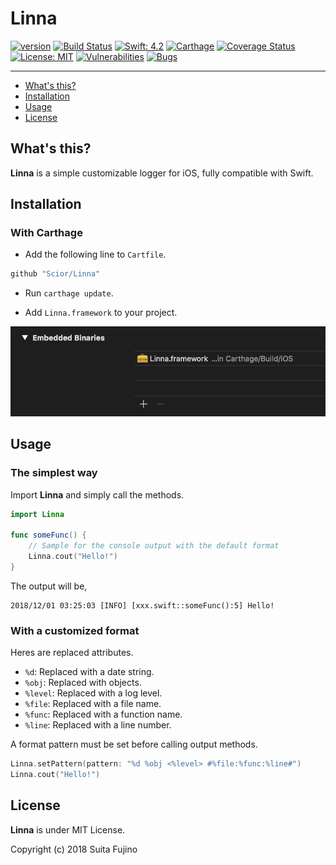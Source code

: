 # Linna

[![version](https://img.shields.io/badge/version-alpha-lightgrey.svg)](https://github.com/Scior/Linna)
[![Build Status](https://travis-ci.org/Scior/Linna.svg?branch=master)](https://travis-ci.org/Scior/Linna)
[![Swift: 4.2](https://img.shields.io/badge/Swift-4.2-green.svg)](https://swift.org/)
[![Carthage](https://img.shields.io/badge/Carthage-compatible-green.svg)](https://github.com/Carthage/Carthage)
[![Coverage Status](https://coveralls.io/repos/github/Scior/Linna/badge.svg)](https://coveralls.io/github/Scior/Linna)
[![License: MIT](https://img.shields.io/badge/License-MIT-yellow.svg)](https://opensource.org/licenses/MIT)
[![Vulnerabilities](https://sonarcloud.io/api/project_badges/measure?project=Scior_Linna&metric=vulnerabilities)](https://sonarcloud.io/api/project_badges/measure?project=Scior_Linna&metric=vulnerabilities)
[![Bugs](https://sonarcloud.io/api/project_badges/measure?project=Scior_Linna&metric=bugs)](https://sonarcloud.io/api/project_badges/measure?project=Scior_Linna&metric=bugs)

----

- [What's this?](#whats-this)
- [Installation](#installation)
- [Usage](#usage)
- [License](#license)

## What's this?

**Linna** is a simple customizable logger for iOS, fully compatible with Swift.  

## Installation

### With Carthage

- Add the following line to `Cartfile`.

```ruby
github "Scior/Linna"
```

- Run `carthage update`.

- Add `Linna.framework` to your project.

![Framework Installation](./docs/images/framework_installation.png)

## Usage

### The simplest way

Import **Linna** and simply call the methods.

```swift
import Linna

func someFunc() {
    // Sample for the console output with the default format
    Linna.cout("Hello!")
}
```

The output will be,

```text
2018/12/01 03:25:03 [INFO] [xxx.swift::someFunc():5] Hello!
```

### With a customized format

Heres are replaced attributes.

- `%d`: Replaced with a date string.
- `%obj`: Replaced with objects.
- `%level`: Replaced with a log level.
- `%file`: Replaced with a file name.
- `%func`: Replaced with a function name.
- `%line`: Replaced with a line number.

A format pattern must be set before calling output methods.

```swift
Linna.setPattern(pattern: "%d %obj <%level> #%file:%func:%line#")
Linna.cout("Hello!")
```

## License

**Linna** is under MIT License.

Copyright (c) 2018 Suita Fujino  
